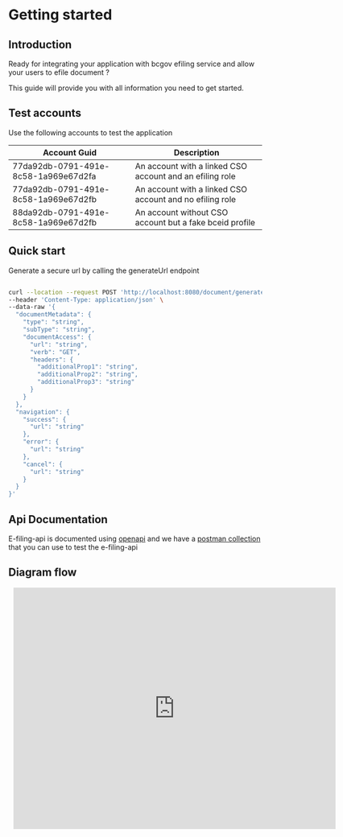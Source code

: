 # Getting started

## Introduction

Ready for integrating your application with bcgov efiling service and allow your users to efile document ?

This guide will provide you with all information you need to get started.

## Test accounts

Use the following accounts to test the application

| Account Guid                         | Description                                              |
| ------------------------------------ | -------------------------------------------------------- |
| 77da92db-0791-491e-8c58-1a969e67d2fa | An account with a linked CSO account and an efiling role |
| 77da92db-0791-491e-8c58-1a969e67d2fb | An account with a linked CSO account and no efiling role |
| 88da92db-0791-491e-8c58-1a969e67d2fb | An account without CSO account but a fake bceid profile  |

## Quick start

Generate a secure url by calling the generateUrl endpoint

```bash

curl --location --request POST 'http://localhost:8080/document/generateUrl' \
--header 'Content-Type: application/json' \
--data-raw '{
  "documentMetadata": {
    "type": "string",
    "subType": "string",
    "documentAccess": {
      "url": "string",
      "verb": "GET",
      "headers": {
        "additionalProp1": "string",
        "additionalProp2": "string",
        "additionalProp3": "string"
      }
    }
  },
  "navigation": {
    "success": {
      "url": "string"
    },
    "error": {
      "url": "string"
    },
    "cancel": {
      "url": "string"
    }
  }
}'

```

## Api Documentation

E-filing-api is documented using [openapi](http://editor.swagger.io/?url=https://raw.githubusercontent.com/bcgov/jag-file-submission/master/src/backend/efiling-api/jag-efiling-api.yaml) and we have a [postman collection](https://raw.githubusercontent.com/bcgov/jag-file-submission/master/src/backend/jag-efiling-api/src/test/jag-efiling-api.postman_collection.json) that you can use to test the e-filing-api

## Diagram flow

<div style="width: 640px; height: 480px; margin: 10px; position: relative;"><iframe allowfullscreen frameborder="0" style="width:640px; height:480px" src="https://app.lucidchart.com/documents/embeddedchart/fb8a218a-99b6-4285-a653-93a6271f6de8" id="wLo6x541WcTP"></iframe></div>
